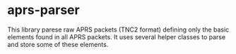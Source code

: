 # aprs-parser

This library parese raw APRS packets (TNC2 format) defining only the basic elements found in all APRS packets. It uses several helper classes to parse and store some of these elements.